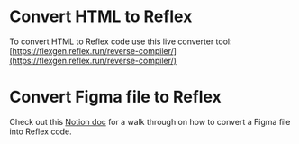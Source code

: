 # Convert HTML to Reflex

To convert HTML to Reflex code use this live converter tool: [https://flexgen.reflex.run/reverse-compiler/](https://flexgen.reflex.run/reverse-compiler/)

# Convert Figma file to Reflex

Check out this [Notion doc](https://www.notion.so/reflex-dev/Convert-HTML-to-Reflex-fe22d0641dcd4d5c91c8404ca41c7e77) for a walk through on how to convert a Figma file into Reflex code.